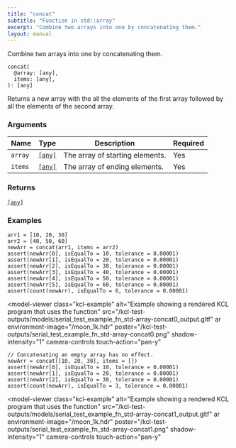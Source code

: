 ```yaml
---
title: "concat"
subtitle: "Function in std::array"
excerpt: "Combine two arrays into one by concatenating them."
layout: manual
---
```


Combine two arrays into one by concatenating them.

```kcl
concat(
  @array: [any],
  items: [any],
): [any]
```

Returns a new array with the all the elements of the first array followed by all the elements of the second array.

### Arguments

| Name | Type | Description | Required |
|----------|------|-------------|----------|
| `array` | [`[any]`](/docs/kcl-std/types/std-types-any) | The array of starting elements. | Yes |
| `items` | [`[any]`](/docs/kcl-std/types/std-types-any) | The array of ending elements. | Yes |

### Returns

[`[any]`](/docs/kcl-std/types/std-types-any)


### Examples

```kcl
arr1 = [10, 20, 30]
arr2 = [40, 50, 60]
newArr = concat(arr1, items = arr2)
assert(newArr[0], isEqualTo = 10, tolerance = 0.00001)
assert(newArr[1], isEqualTo = 20, tolerance = 0.00001)
assert(newArr[2], isEqualTo = 30, tolerance = 0.00001)
assert(newArr[3], isEqualTo = 40, tolerance = 0.00001)
assert(newArr[4], isEqualTo = 50, tolerance = 0.00001)
assert(newArr[5], isEqualTo = 60, tolerance = 0.00001)
assert(count(newArr), isEqualTo = 6, tolerance = 0.00001)

```


<model-viewer
  class="kcl-example"
  alt="Example showing a rendered KCL program that uses the  function"
  src="/kcl-test-outputs/models/serial_test_example_fn_std-array-concat0_output.gltf"
  ar
  environment-image="/moon_1k.hdr"
  poster="/kcl-test-outputs/serial_test_example_fn_std-array-concat0.png"
  shadow-intensity="1"
  camera-controls
  touch-action="pan-y"
>
</model-viewer>

```kcl
// Concatenating an empty array has no effect.
newArr = concat([10, 20, 30], items = [])
assert(newArr[0], isEqualTo = 10, tolerance = 0.00001)
assert(newArr[1], isEqualTo = 20, tolerance = 0.00001)
assert(newArr[2], isEqualTo = 30, tolerance = 0.00001)
assert(count(newArr), isEqualTo = 3, tolerance = 0.00001)

```


<model-viewer
  class="kcl-example"
  alt="Example showing a rendered KCL program that uses the  function"
  src="/kcl-test-outputs/models/serial_test_example_fn_std-array-concat1_output.gltf"
  ar
  environment-image="/moon_1k.hdr"
  poster="/kcl-test-outputs/serial_test_example_fn_std-array-concat1.png"
  shadow-intensity="1"
  camera-controls
  touch-action="pan-y"
>
</model-viewer>


